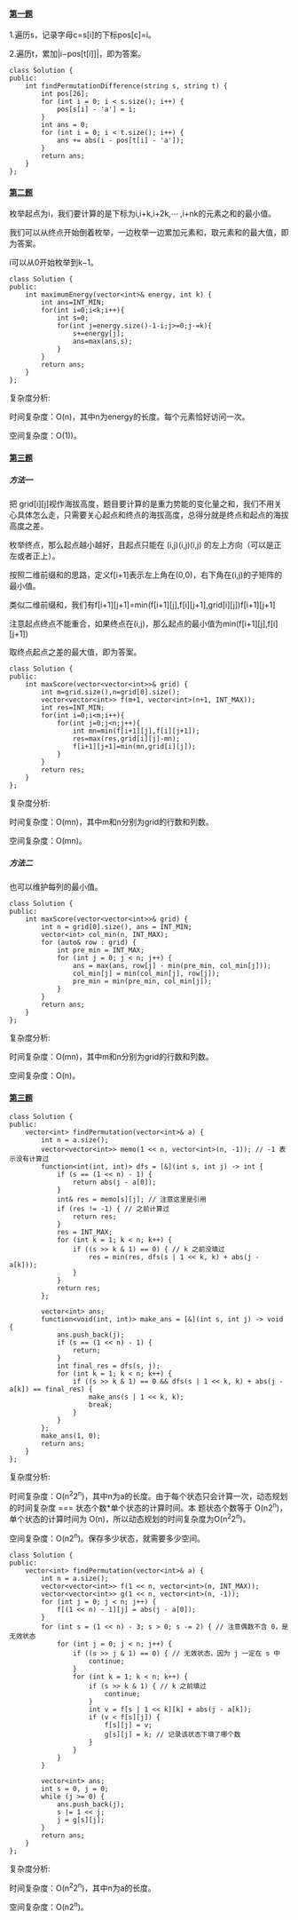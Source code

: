#### [第一题](https://leetcode.cn/problems/permutation-difference-between-two-strings/description/)

1.遍历s，记录字母c=s[i]的下标pos[c]=i。

2.遍历t，累加|i−pos[t[i]]|，即为答案。

```
class Solution {
public:
    int findPermutationDifference(string s, string t) {
        int pos[26];
        for (int i = 0; i < s.size(); i++) {
            pos[s[i] - 'a'] = i;
        }
        int ans = 0;
        for (int i = 0; i < t.size(); i++) {
            ans += abs(i - pos[t[i] - 'a']);
        }
        return ans;
    }
};
```

#### [第二题](https://leetcode.cn/problems/taking-maximum-energy-from-the-mystic-dungeon/)

枚举起点为i，我们要计算的是下标为i,i+k,i+2k,⋯ ,i+nk的元素之和的最小值。

我们可以从终点开始倒着枚举，一边枚举一边累加元素和，取元素和的最大值，即为答案。

i可以从0开始枚举到k−1。

```
class Solution {
public:
    int maximumEnergy(vector<int>& energy, int k) {
        int ans=INT_MIN;
        for(int i=0;i<k;i++){
            int s=0;
            for(int j=energy.size()-1-i;j>=0;j-=k){
                s+=energy[j];
                ans=max(ans,s);
            }
        }
        return ans;
    }
};
```

复杂度分析:

时间复杂度：O(n)，其中n为energy的长度。每个元素恰好访问一次。

空间复杂度：O(1))。

#### [第三题](https://leetcode.cn/problems/maximum-difference-score-in-a-grid/description/)

##### 方法一
把 grid[i][j]视作海拔高度，题目要计算的是重力势能的变化量之和，我们不用关心具体怎么走，只需要关心起点和终点的海拔高度，总得分就是终点和起点的海拔高度之差。

枚举终点，那么起点越小越好，且起点只能在 (i,j)(i,j)(i,j) 的左上方向（可以是正左或者正上）。

按照二维前缀和的思路，定义f[i+1]表示左上角在(0,0)，右下角在(i,j)的子矩阵的最小值。

类似二维前缀和，我们有f[i+1][j+1]=min⁡(f[i+1][j],f[i][j+1],grid[i][j])f[i+1][j+1]

注意起点终点不能重合，如果终点在(i,j)，那么起点的最小值为min⁡(f[i+1][j],f[i][j+1])

取终点起点之差的最大值，即为答案。

```
class Solution {
public:
    int maxScore(vector<vector<int>>& grid) {
        int m=grid.size(),n=grid[0].size();
        vector<vector<int>> f(m+1, vector<int>(n+1, INT_MAX)); 
        int res=INT_MIN;
        for(int i=0;i<m;i++){
            for(int j=0;j<n;j++){
                int mn=min(f[i+1][j],f[i][j+1]);
                res=max(res,grid[i][j]-mn);
                f[i+1][j+1]=min(mn,grid[i][j]);
            }
        }
        return res;
    }
};
```

复杂度分析:

时间复杂度：O(mn)，其中m和n分别为grid的行数和列数。

空间复杂度：O(mn)。

##### 方法二

也可以维护每列的最小值。

```
class Solution {
public:
    int maxScore(vector<vector<int>>& grid) {
        int n = grid[0].size(), ans = INT_MIN;
        vector<int> col_min(n, INT_MAX);
        for (auto& row : grid) {
            int pre_min = INT_MAX;
            for (int j = 0; j < n; j++) {
                ans = max(ans, row[j] - min(pre_min, col_min[j]));
                col_min[j] = min(col_min[j], row[j]);
                pre_min = min(pre_min, col_min[j]);
            }
        }
        return ans;
    }
};
```

复杂度分析:

时间复杂度：O(mn)，其中m和n分别为grid的行数和列数。

空间复杂度：O(n)。

#### [第三题](https://leetcode.cn/problems/find-the-minimum-cost-array-permutation/description/)

```
class Solution {
public:
    vector<int> findPermutation(vector<int>& a) {
        int n = a.size();
        vector<vector<int>> memo(1 << n, vector<int>(n, -1)); // -1 表示没有计算过
        function<int(int, int)> dfs = [&](int s, int j) -> int {
            if (s == (1 << n) - 1) {
                return abs(j - a[0]);
            }
            int& res = memo[s][j]; // 注意这里是引用
            if (res != -1) { // 之前计算过
                return res;
            }
            res = INT_MAX;
            for (int k = 1; k < n; k++) {
                if ((s >> k & 1) == 0) { // k 之前没填过
                    res = min(res, dfs(s | 1 << k, k) + abs(j - a[k]));
                }
            }
            return res;
        };

        vector<int> ans;
        function<void(int, int)> make_ans = [&](int s, int j) -> void {
            ans.push_back(j);
            if (s == (1 << n) - 1) {
                return;
            }
            int final_res = dfs(s, j);
            for (int k = 1; k < n; k++) {
                if ((s >> k & 1) == 0 && dfs(s | 1 << k, k) + abs(j - a[k]) == final_res) {
                    make_ans(s | 1 << k, k);
                    break;
                }
            }
        };
        make_ans(1, 0);
        return ans;
    }
};

```

复杂度分析:

时间复杂度：O(n<sup>2</sup>2<sup>n</sup>)，其中n为a的长度。由于每个状态只会计算一次，动态规划的时间复杂度 === 状态个数*单个状态的计算时间。本
题状态个数等于 O(n2<sup>n</sup>)，单个状态的计算时间为 O(n)，所以动态规划的时间复杂度为O(n<sup>2</sup>2<sup>n</sup>)。

空间复杂度：O(n2<sup>n</sup>)。保存多少状态，就需要多少空间。

```
class Solution {
public:
    vector<int> findPermutation(vector<int>& a) {
        int n = a.size();
        vector<vector<int>> f(1 << n, vector<int>(n, INT_MAX));
        vector<vector<int>> g(1 << n, vector<int>(n, -1));
        for (int j = 0; j < n; j++) {
            f[(1 << n) - 1][j] = abs(j - a[0]);
        }
        for (int s = (1 << n) - 3; s > 0; s -= 2) { // 注意偶数不含 0，是无效状态
            for (int j = 0; j < n; j++) {
                if ((s >> j & 1) == 0) { // 无效状态，因为 j 一定在 s 中
                    continue;
                }
                for (int k = 1; k < n; k++) {
                    if (s >> k & 1) { // k 之前填过
                        continue;
                    }
                    int v = f[s | 1 << k][k] + abs(j - a[k]);
                    if (v < f[s][j]) {
                        f[s][j] = v;
                        g[s][j] = k; // 记录该状态下填了哪个数
                    }
                }
            }
        }

        vector<int> ans;
        int s = 0, j = 0;
        while (j >= 0) {
            ans.push_back(j);
            s |= 1 << j;
            j = g[s][j];
        }
        return ans;
    }
};
```

复杂度分析:

时间复杂度：O(n<sup>2</sup>2<sup>n</sup>)，其中n为a的长度。

空间复杂度：O(n2<sup>n</sup>)。
